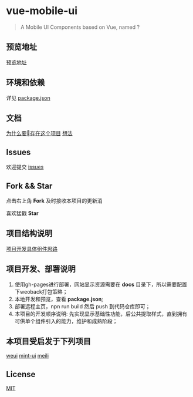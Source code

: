 # vue-mobile-ui

> A Mobile UI Components based on Vue, named ?

## 预览地址
[预览地址](https://sayabc.github.io/vue-mobile-ui)

## 环境和依赖
详见 [package.json](https://github.com/sayabc/vue-mobile-ui/blob/master/package.json)


## 文档
[为什么要存在这个项目](https://github.com/sayabc/vue-mobile-ui/blob/master/notes/why_this.md)
[想法](https://github.com/sayabc/vue-mobile-ui/blob/master/notes/ideas.md)


## Issues
欢迎提交 [issues](https://github.com/sayabc/vue-mobile-ui/issues)

## Fork && Star
点击右上角 __Fork__ 及时接收本项目的更新消

喜欢猛戳 __Star__

## 项目结构说明
[项目开发具体组件思路](https://github.com/sayabc/vue-mobile-ui/blob/master/notes/class.md)

## 项目开发、部署说明
1. 使用gh-pages进行部署，网站显示资源需要在 __docs__ 目录下，所以需要配置下weoback打包策略；
2. 本地开发和预览，查看 __package.json__;
3. 部署远程主页，npn run build 然后 push 到代码仓库即可；
4. 本项目的开发顺序说明: 先实现显示基础性功能，后公共提取样式，直到拥有可供单个组件引入的能力，维护和成熟阶段；

## 本项目受启发于下列项目
[weui](https://github.com/Tencent/weui)
[mint-ui](https://github.com/ElemeFE/mint-ui)
[meili](https://github.com/meili/min-cli)

## License
[MIT](https://github.com/sayabc/vue-mobile-ui/blob/master/LICENSE)
